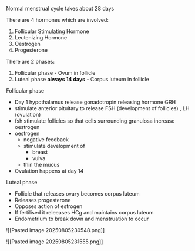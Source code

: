 Normal menstrual cycle takes  about 28 days

There are 4 hormones which are involved:
1. Follicular Stimulating Hormone
2. Leutenizing Hormone
3. Oestrogen
4. Progesterone

There are 2 phases:
1. Follicular phase - Ovum in follicle
2. Luteal phase **always 14 days** - Corpus luteum in follicle

Follicular phase
 - Day 1 hypothalamus release gonadotropin releasing hormone GRH
 - stimulate anterior pituitary to release FSH (development of follicles) , LH (ovulation)
 - fsh stimulate follicles so that cells surrounding granulosa increase oestrogen
 - oestrogen
	 - negative feedback
	 - stimulate development of 
		 - breast 
		 - vulva
	 - thin the mucus
- Ovulation happens at day 14

Luteal phase
- Follicle that releases ovary becomes corpus luteum
- Releases progesterone
- Opposes action of estrogen
- If fertilised it releeases HCg and maintains corpus luteum
- Endometrium to break down and menstruation to occur

![[Pasted image 20250805230548.png]]

![[Pasted image 20250805231555.png]]